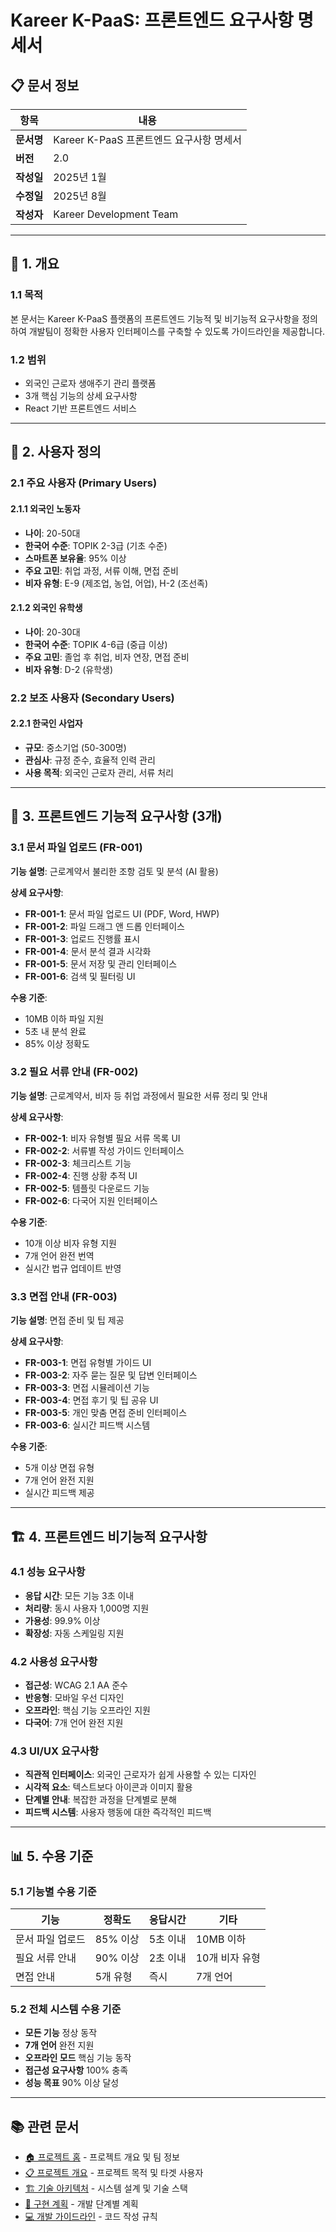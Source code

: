 # Kareer K-PaaS: 프론트엔드 요구사항 명세서

## 📋 문서 정보

| 항목 | 내용 |
|------|------|
| **문서명** | Kareer K-PaaS 프론트엔드 요구사항 명세서 |
| **버전** | 2.0 |
| **작성일** | 2025년 1월 |
| **수정일** | 2025년 8월 |
| **작성자** | Kareer Development Team |

---

## 🎯 1. 개요

### **1.1 목적**
본 문서는 Kareer K-PaaS 플랫폼의 프론트엔드 기능적 및 비기능적 요구사항을 정의하여 개발팀이 정확한 사용자 인터페이스를 구축할 수 있도록 가이드라인을 제공합니다.

### **1.2 범위**
- 외국인 근로자 생애주기 관리 플랫폼
- 3개 핵심 기능의 상세 요구사항
- React 기반 프론트엔드 서비스

---

## 👥 2. 사용자 정의

### **2.1 주요 사용자 (Primary Users)**

#### **2.1.1 외국인 노동자**
- **나이**: 20-50대
- **한국어 수준**: TOPIK 2-3급 (기초 수준)
- **스마트폰 보유율**: 95% 이상
- **주요 고민**: 취업 과정, 서류 이해, 면접 준비
- **비자 유형**: E-9 (제조업, 농업, 어업), H-2 (조선족)

#### **2.1.2 외국인 유학생**
- **나이**: 20-30대
- **한국어 수준**: TOPIK 4-6급 (중급 이상)
- **주요 고민**: 졸업 후 취업, 비자 연장, 면접 준비
- **비자 유형**: D-2 (유학생)

### **2.2 보조 사용자 (Secondary Users)**

#### **2.2.1 한국인 사업자**
- **규모**: 중소기업 (50-300명)
- **관심사**: 규정 준수, 효율적 인력 관리
- **사용 목적**: 외국인 근로자 관리, 서류 처리

---

## 🚀 3. 프론트엔드 기능적 요구사항 (3개)

### **3.1 문서 파일 업로드 (FR-001)**

**기능 설명**: 근로계약서 불리한 조항 검토 및 분석 (AI 활용)

**상세 요구사항**:
- **FR-001-1**: 문서 파일 업로드 UI (PDF, Word, HWP)
- **FR-001-2**: 파일 드래그 앤 드롭 인터페이스
- **FR-001-3**: 업로드 진행률 표시
- **FR-001-4**: 문서 분석 결과 시각화
- **FR-001-5**: 문서 저장 및 관리 인터페이스
- **FR-001-6**: 검색 및 필터링 UI

**수용 기준**:
- 10MB 이하 파일 지원
- 5초 내 분석 완료
- 85% 이상 정확도

### **3.2 필요 서류 안내 (FR-002)**

**기능 설명**: 근로계약서, 비자 등 취업 과정에서 필요한 서류 정리 및 안내

**상세 요구사항**:
- **FR-002-1**: 비자 유형별 필요 서류 목록 UI
- **FR-002-2**: 서류별 작성 가이드 인터페이스
- **FR-002-3**: 체크리스트 기능
- **FR-002-4**: 진행 상황 추적 UI
- **FR-002-5**: 템플릿 다운로드 기능
- **FR-002-6**: 다국어 지원 인터페이스

**수용 기준**:
- 10개 이상 비자 유형 지원
- 7개 언어 완전 번역
- 실시간 법규 업데이트 반영

### **3.3 면접 안내 (FR-003)**

**기능 설명**: 면접 준비 및 팁 제공

**상세 요구사항**:
- **FR-003-1**: 면접 유형별 가이드 UI
- **FR-003-2**: 자주 묻는 질문 및 답변 인터페이스
- **FR-003-3**: 면접 시뮬레이션 기능
- **FR-003-4**: 면접 후기 및 팁 공유 UI
- **FR-003-5**: 개인 맞춤 면접 준비 인터페이스
- **FR-003-6**: 실시간 피드백 시스템

**수용 기준**:
- 5개 이상 면접 유형
- 7개 언어 완전 지원
- 실시간 피드백 제공

---

## 🏗️ 4. 프론트엔드 비기능적 요구사항

### **4.1 성능 요구사항**
- **응답 시간**: 모든 기능 3초 이내
- **처리량**: 동시 사용자 1,000명 지원
- **가용성**: 99.9% 이상
- **확장성**: 자동 스케일링 지원

### **4.2 사용성 요구사항**
- **접근성**: WCAG 2.1 AA 준수
- **반응형**: 모바일 우선 디자인
- **오프라인**: 핵심 기능 오프라인 지원
- **다국어**: 7개 언어 완전 지원

### **4.3 UI/UX 요구사항**
- **직관적 인터페이스**: 외국인 근로자가 쉽게 사용할 수 있는 디자인
- **시각적 요소**: 텍스트보다 아이콘과 이미지 활용
- **단계별 안내**: 복잡한 과정을 단계별로 분해
- **피드백 시스템**: 사용자 행동에 대한 즉각적인 피드백

---

## 📊 5. 수용 기준

### **5.1 기능별 수용 기준**

| 기능 | 정확도 | 응답시간 | 기타 |
|------|--------|----------|------|
| 문서 파일 업로드 | 85% 이상 | 5초 이내 | 10MB 이하 |
| 필요 서류 안내 | 90% 이상 | 2초 이내 | 10개 비자 유형 |
| 면접 안내 | 5개 유형 | 즉시 | 7개 언어 |

### **5.2 전체 시스템 수용 기준**
- **모든 기능** 정상 동작
- **7개 언어** 완전 지원
- **오프라인 모드** 핵심 기능 동작
- **접근성 요구사항** 100% 충족
- **성능 목표** 90% 이상 달성

---

## 📚 관련 문서

- [🏠 프로젝트 홈](../README.md) - 프로젝트 개요 및 팀 정보
- [📋 프로젝트 개요](./01_Project_Overview.md) - 프로젝트 목적 및 타겟 사용자
- [🏗️ 기술 아키텍처](./03_Technical_Architecture.md) - 시스템 설계 및 기술 스택
- [🚀 구현 계획](./04_Implementation_Plan.md) - 개발 단계별 계획
- [💻 개발 가이드라인](../.cursor/rules/fe-development-guidelines.mdc) - 코드 작성 규칙
